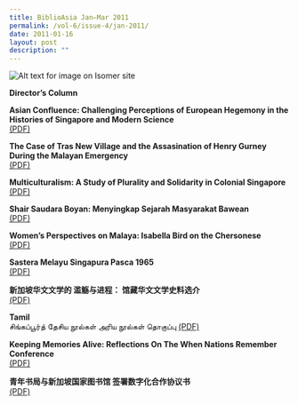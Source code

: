 ```yaml
---
title: BiblioAsia Jan–Mar 2011
permalink: /vol-6/issue-4/jan-2011/
date: 2011-01-16
layout: post
description: ""
---
```





![Alt text for image on Isomer site](/images/covers/ba6-4.jpg)

**Director’s Column**

**Asian Confluence: Challenging Perceptions of European Hegemony in the Histories of Singapore and Modern Science** <br>
[(PDF)](/files/pdf/vol-6/issue-4/v6-issue4_AsianConfluence.pdf)

**The Case of Tras New Village and the Assasination of Henry Gurney During the Malayan Emergency** <br>
[(PDF)](/files/pdf/vol-6/issue-4/v6-issue4_HenryGurney.pdf)

**Multiculturalism: A Study of Plurality and Solidarity in Colonial Singapore** <br>
[(PDF)](/files/pdf/vol-6/issue-4/v6-issue4_PluralitySolidarity.pdf)

**Shair Saudara Boyan: Menyingkap Sejarah Masyarakat Bawean** <br>
[(PDF)](/files/pdf/vol-6/issue-4/v6-issue4_ShairSaudaraBoyan.pdf)

**Women’s Perspectives on Malaya: Isabella Bird on the Chersonese** <br>
[(PDF)](/files/pdf/vol-6/issue-4/v6-issue4_WomenPerspective.pdf)

**Sastera Melayu Singapura Pasca 1965** <br>
[(PDF)](/files/pdf/vol-6/issue-4/v6-issue4_SasteraMelayu.pdf)

**新加坡华文文学的 滥觞与进程： 馆藏华文文学史料选介** <br>
[(PDF)](/files/pdf/vol-6/issue-4/v6-issue4_ChineseLiterature.pdf)

**Tamil** <br>
சிங்கப்பூர்த் தேசிய நூல்கள் அரிய நூல்கள் தொகுப்பு
[(PDF)](/files/pdf/vol-6/issue-4/v6-issue4_TamilRareMaterials.pdf)

**Keeping Memories Alive: Reflections On The When Nations Remember Conference** <br>
[(PDF)](/files/pdf/vol-6/issue-4/v6-issue4_MemoriesAlive.pdf)

**青年书局与新加坡国家图书馆 签署数字化合作协议书** <br>
[(PDF)](/files/pdf/vol-6/issue-4/v6-issue4_YouthBookCompany.pdf)
